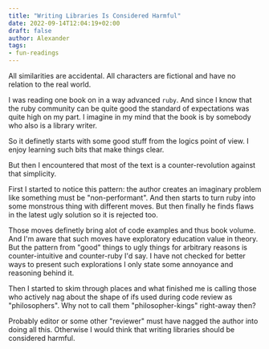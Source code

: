 ```yaml
---
title: "Writing Libraries Is Considered Harmful"
date: 2022-09-14T12:04:19+02:00
draft: false
author: Alexander
tags:
- fun-readings
---
```


All similarities are accidental.
All characters are fictional and have no relation to the real world.

I was reading one book on in a way advanced `ruby`. And since I know that the ruby community can be quite good the standard
of expectations was quite high on my part.
I imagine in my mind that the book is by somebody who also is a library writer.

So it definetly starts with some good stuff from the logics point of view.
I enjoy learning such bits that make things clear.

But then I encountered that most of the text is a counter-revolution against that simplicity.

First I started to notice this pattern: the author creates an imaginary problem
like something must be "non-performant".
And then starts to turn ruby into some monstrous thing with different moves.
But then finally he finds flaws in the latest ugly solution so it is rejected too.

Those moves definetly bring alot of code examples and thus book volume.
And I'm aware that such moves have exploratory education value in theory.
But the pattern from "good" things to ugly things for arbitrary reasons is counter-intuitive and counter-ruby I'd say.
I have not checked for better ways to present such explorations I only state some annoyance
and reasoning behind it.

Then I started to skim through places and
what finished me is calling those who actively nag about the shape of ifs used during code review as "philosophers".
Why not to call them "philosopher-kings" right-away then?

Probably editor or some other "reviewer" must have nagged the author into doing all this.
Otherwise I would think that writing libraries should be considered harmful.
